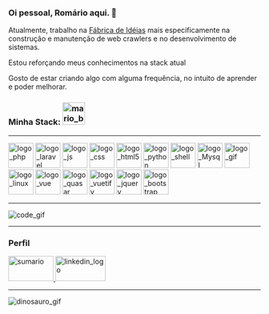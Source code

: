 ### Oi pessoal, Romário aqui. 👋

Atualmente, trabalho na [Fábrica de Idéias](http://www.fabricadeideias.com.br)
mais especificamente na construção e manutenção de web crawlers e no desenvolvimento de sistemas.

Estou reforçando meus conhecimentos na stack atual

Gosto de estar criando algo com alguma frequência, no intuito de aprender e poder melhorar.


### Minha Stack: <img src="https://camo.githubusercontent.com/7ec011bc3e41ab177db1946c5d64c85823c6cac3/68747470733a2f2f67697465652e636f6d2f736b796b65796a6f6b65722f506963436c6f75642f7261772f6d61737465722f696d672f4d6172696f5f48656c6c6f5f4269672e676966" alt="mario_bros_img" width="45">

<hr/>


<img src="https://www.php.net/images/logos/new-php-logo.png" alt="logo_php" width="50" title="PHP">
<img src="https://laravel.com/img/logomark.min.svg" alt="logo_laravel" width="50" title="Laravel">
<img src="https://covid.romarioarruda.dev/statics/logos/javascript.png" alt="logo_js" width="50" title="JS">
<img src="https://cdn.worldvectorlogo.com/logos/css3.svg" alt="logo_css" width="50" title="CSS3">
<img src="https://www.w3.org/html/logo/img/html5-topper.png" alt="logo_html5" width="50" title="HTML5">
<img src="https://www.python.org/static/community_logos/python-logo-master-v3-TM.png" alt="logo_python" width="50" title="Python">
<img src="https://bashlogo.com/img/logo/jpg/full_colored_light.jpg" alt="logo_shell" width="50" title="Shell script">
<img src="https://www.mysql.com/common/logos/logo-mysql-170x115.png" alt="logo_Mysql" width="50">
<img src="https://covid.romarioarruda.dev/statics/logos/docker.png" alt="logo_gif" width="50">
<img src="https://upload.wikimedia.org/wikipedia/commons/a/af/Tux.png" alt="logo_linux" width="50" title="Linux">
<img src="https://covid.romarioarruda.dev/statics/logos/vue.png" alt="logo_vue" width="50">
<img src="https://covid.romarioarruda.dev/statics/logos/quasar.png" alt="logo_quasar" width="50">
<img src="https://cdn.vuetifyjs.com/docs/images/logos/vuetify-logo-light-text.svg" alt="logo_vuetify" width="50">
<img src="https://www.vectorlogo.zone/logos/jquery/jquery-ar21.svg" alt="logo_jquery" width="50">
<img src="https://p.kindpng.com/picc/s/485-4850258_bootstrap-logo-png-image-free-download-searchpng-logos.png" alt="logo_bootstrap" width="50">


<hr/>

<img src="https://camo.githubusercontent.com/b5a4a8e12cdfb0a3fa86f9e5762a84f3f5ec95bf/68747470733a2f2f6d656469612e67697068792e636f6d2f6d656469612f6949716d4d3574546a6d704f42396d70626e2f67697068792e676966" alt="code_gif">

<hr/>

### Perfil
<p>
  <a href="https://profile-summary-for-github.com/user/romarioarruda">
    <img src="https://camo.githubusercontent.com/fd57212e5375a45e23cc44625a982540cb3a5444/68747470733a2f2f77372e706e6777696e672e636f6d2f706e67732f3636342f3939382f706e672d7472616e73706172656e742d7069652d63686172742d636f6d70757465722d69636f6e732d636972636c652d6d6f6e6f6368726f6d652d67726170682d6f662d612d66756e6374696f6e2d7069652e706e67" width="90" height="50" title="Sumário" alt="sumario">
  </a>
  
  <a href="https://www.linkedin.com/in/rom%C3%A1rio-arruda/">
      <img src="https://camo.githubusercontent.com/7ea515d2827c69cd00b9009798b7bdd2d9446629/68747470733a2f2f73696d706c6569636f6e732e6f72672f69636f6e732f6c696e6b6564696e2e737667" width="100" height="50" alt="linkedin_logo" title="Perfil do Linkedin">
  </a>
</p>
<hr/>
<p>
  <img src="https://camo.githubusercontent.com/1cd0c79ca9df8a8ac3cd27e1ca8018f02b27c77b/68747470733a2f2f67697465652e636f6d2f736b796b65796a6f6b65722f506963436c6f75642f7261772f6d61737465722f696d672f64696e6f2e676966" alt="dinosauro_gif">
</p>
